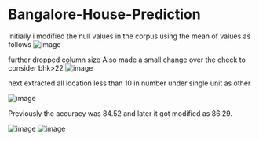 # Bangalore-House-Prediction

Initially i modified the null values in the corpus using the mean of values as follows
 ![image](https://user-images.githubusercontent.com/108566907/203056846-67d3d01d-6152-481c-b9e1-c5b28027aaa6.png)


further dropped column size 
Also made a small change over the check to consider bhk>22
 ![image](https://user-images.githubusercontent.com/108566907/203057359-addbc9a2-99c5-4fd1-8bd1-f32ec4b12f16.png)


next extracted all location less than 10 in number under single unit as other 
 
![image](https://user-images.githubusercontent.com/108566907/203057387-ceb3d432-947e-4fca-a138-3d8c359886d4.png)

Previously the accuracy was 84.52 and later it got modified as 86.29.
 
 ![image](https://user-images.githubusercontent.com/108566907/203057414-8f4812eb-1fc6-4dee-bd71-200cfe5e3c1d.png)
![image](https://user-images.githubusercontent.com/108566907/203057447-649422eb-c9e1-4b8e-9b83-c001d077cc56.png)

